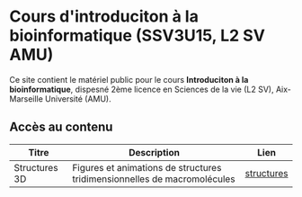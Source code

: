 # Cours d'introduciton à la bioinformatique (SSV3U15, L2 SV AMU)

Ce site contient le matériel public pour le cours **Introduciton à la bioinformatique**, dispesné 2ème licence en Sciences de la vie (L2 SV), Aix-Marseille Université (AMU). 

## Accès au contenu

| Titre | Description | Lien |
|------------|-------------------|-------------------------|
| Structures 3D | Figures et animations de structures tridimensionnelles de macromolécules | [structures](structures/) | 

